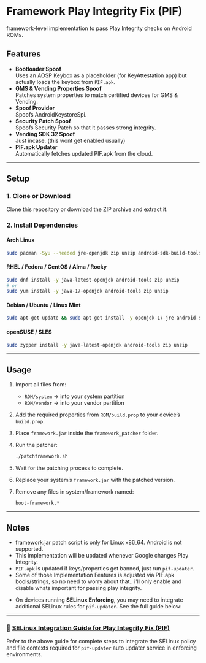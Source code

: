 # Framework Play Integrity Fix (PIF)

framework-level implementation to pass Play Integrity checks on Android ROMs.

## Features
- **Bootloader Spoof**  
  Uses an AOSP Keybox as a placeholder (for KeyAttestation app) but actually loads the keybox from `PIF.apk`.
- **GMS & Vending Properties Spoof**  
  Patches system properties to match certified devices for GMS & Vending.
- **Spoof Provider**  
  Spoofs AndroidKeystoreSpi.
- **Security Patch Spoof**  
  Spoofs Security Patch so that it passes strong integrity.
- **Vending SDK 32 Spoof**  
  Just incase. (this wont get enabled usually)
- **PIF.apk Updater**  
  Automatically fetches updated PIF.apk from the cloud.

---

## Setup

### 1. Clone or Download
Clone this repository or download the ZIP archive and extract it.


### 2. Install Dependencies

#### Arch Linux
```sh
sudo pacman -Syu --needed jre-openjdk zip unzip android-sdk-build-tools
```

#### RHEL / Fedora / CentOS / Alma / Rocky
```sh
sudo dnf install -y java-latest-openjdk android-tools zip unzip
# or
sudo yum install -y java-17-openjdk android-tools zip unzip
```

#### Debian / Ubuntu / Linux Mint
```sh
sudo apt-get update && sudo apt-get install -y openjdk-17-jre android-sdk-libsparse-utils android-sdk-platform-tools zip unzip
```

#### openSUSE / SLES
```sh
sudo zypper install -y java-latest-openjdk android-tools zip unzip
```

---

## Usage

1. Import all files from:
   - `ROM/system` → into your system partition  
   - `ROM/vendor` → into your vendor partition  

2. Add the required properties from `ROM/build.prop` to your device’s `build.prop`.  

3. Place `framework.jar` inside the `framework_patcher` folder.  

4. Run the patcher:
   ```sh
   ./patchframework.sh
   ```

5. Wait for the patching process to complete.  

6. Replace your system’s `framework.jar` with the patched version.  

7. Remove any files in system/framework named:
   ```
   boot-framework.*
   ```

---

## Notes
- framework.jar patch script is only for Linux x86_64. Android is not supported.
- This implementation will be updated whenever Google changes Play Integrity.  
- `PIF.apk` is updated if keys/properties get banned, just run `pif-updater`.
- Some of those Implementation Features is adjusted via PIF.apk bools/strings, so no need to worry about that.. i'll only enable and disable whats important for passing play integrity.
* On devices running **SELinux Enforcing**, you may need to integrate additional SELinux rules for `pif-updater`. See the full guide below:

---

### 🔗 [SELinux Integration Guide for Play Integrity Fix (PIF)](./sepolicy/sepolicy_guide.md)

Refer to the above guide for complete steps to integrate the SELinux policy and file contexts required for `pif-updater` auto updater service in enforcing environments.